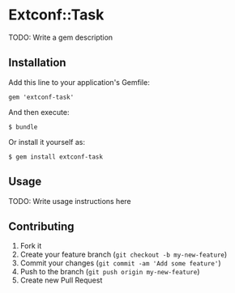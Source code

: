 # Extconf::Task

TODO: Write a gem description

## Installation

Add this line to your application's Gemfile:

    gem 'extconf-task'

And then execute:

    $ bundle

Or install it yourself as:

    $ gem install extconf-task

## Usage

TODO: Write usage instructions here

## Contributing

1. Fork it
2. Create your feature branch (`git checkout -b my-new-feature`)
3. Commit your changes (`git commit -am 'Add some feature'`)
4. Push to the branch (`git push origin my-new-feature`)
5. Create new Pull Request
